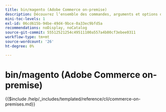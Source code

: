 ```yaml
---
title: bin/magento (Adobe Commerce on-premise)
description: Découvrez l’ensemble des commandes, arguments et options disponibles pour l’outil de ligne de commande Adobe Commerce bin/magento.
mini-toc-levels: 1
exl-id: 06cd615b-94be-49d4-9bce-0a33ec9bfd5a
recommendations: noDisplay, noCatalog
source-git-commit: 55512521254c49511100a557a4b00cf3ebee0311
workflow-type: tm+mt
source-wordcount: '26'
ht-degree: 0%

---
```


# bin/magento (Adobe Commerce on-premise)

{{$include /help/_includes/templated/reference/cli/commerce-on-premises.md}}

<!-- Last updated from includes: 2025-04-04 22:27:22 -->
